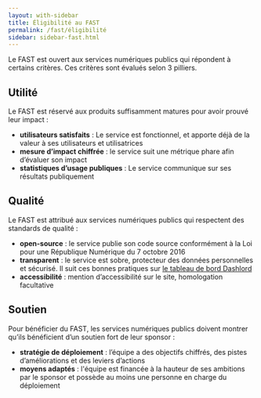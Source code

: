 ```yaml
---
layout: with-sidebar
title: Éligibilité au FAST
permalink: /fast/éligibilité
sidebar: sidebar-fast.html
---
```

<p class="fr-text--lead">
Le FAST est ouvert aux services numériques publics qui répondent à certains critères. Ces critères sont évalués selon 3 pilliers.
</p>

## Utilité

Le FAST est réservé aux produits suffisamment matures pour avoir prouvé leur impact :

- **utilisateurs satisfaits** : Le service est fonctionnel, et apporte déjà de la valeur à ses utilisateurs et utilisatrices
- **mesure d’impact chiffrée** : le service suit une métrique phare afin d’évaluer son impact
- **statistiques d’usage publiques** : Le service communique sur ses résultats publiquement

## Qualité

Le FAST est attribué aux services numériques publics qui respectent des standards de qualité :

- **open-source** : le service publie son code source conformément à la Loi pour une République Numérique du 7 octobre 2016
- **transparent** : le service est sobre, protecteur des données personnelles et sécurisé. Il suit ces bonnes pratiques sur [le tableau de bord Dashlord](https://dashlord.incubateur.net/)
- **accessibilité** : mention d’accessibilité sur le site, homologation facultative

## Soutien

Pour bénéficier du FAST, les services numériques publics doivent montrer qu’ils bénéficient d’un soutien fort de leur sponsor :

* **stratégie de déploiement** : l’équipe a des objectifs chiffrés, des pistes d’améliorations et des leviers d’actions
* **moyens adaptés** : l'équipe est financée à la hauteur de ses ambitions par le sponsor et possède au moins une personne en charge du déploiement
